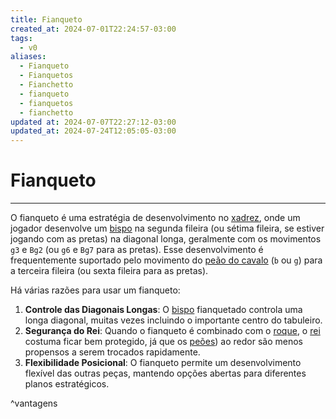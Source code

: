 ```yaml
---
title: Fianqueto
created_at: 2024-07-01T22:24:57-03:00
tags:
  - v0
aliases:
  - Fianqueto
  - Fianquetos
  - Fianchetto
  - fianqueto
  - fianquetos
  - fianchetto
updated at: 2024-07-07T22:27:12-03:00
updated_at: 2024-07-24T12:05:05-03:00
---
```

# Fianqueto
---
O fianqueto é uma estratégia de desenvolvimento no [xadrez](2024-07-06-Xadrez.md), onde um jogador desenvolve um [bispo](_insight/2024/07/2024-07-07-Bispo_xadrez.md) na segunda fileira (ou sétima fileira, se estiver jogando com as pretas) na diagonal longa, geralmente com os movimentos `g3` e `Bg2` (ou `g6` e `Bg7` para as pretas). Esse desenvolvimento é frequentemente suportado pelo movimento do [peão do cavalo](_insight/2024/07/2024-07-08-Peao_do_cavalo.md) (`b` ou `g`) para a terceira fileira (ou sexta fileira para as pretas).

Há várias razões para usar um fianqueto:

1. **Controle das Diagonais Longas**: O [bispo](_insight/2024/07/2024-07-07-Bispo_xadrez.md) fianquetado controla uma longa diagonal, muitas vezes incluindo o importante centro do tabuleiro.
2. **Segurança do Rei**: Quando o fianqueto é combinado com o [roque](_insight/2024/07/2024-07-08-Roque.md), o [rei](_insight/2024/07/2024-07-07-Rei_xadrez.md) costuma ficar bem protegido, já que os [peões](_insight/2024/07/2024-07-06-Peão_xadrez.md)) ao redor são menos propensos a serem trocados rapidamente.
3. **Flexibilidade Posicional**: O fianqueto permite um desenvolvimento flexível das outras peças, mantendo opções abertas para diferentes planos estratégicos.

^vantagens